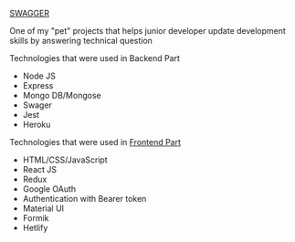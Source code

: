 [SWAGGER](https://fromjuniortomiddle.herokuapp.com/api-docs/)

One of my "pet" projects that helps junior developer update development skills by answering technical question

Technologies that were used in Backend Part

* Node JS
* Express
* Mongo DB/Mongose
* Swager
* Jest
* Heroku

Technologies that were used in [Frontend Part](https://github.com/artemdev/FromJuniorToMiddle-frontend-)

* HTML/CSS/JavaScript
* React JS
* Redux
* Google OAuth
* Authentication with Bearer token
* Material UI
* Formik
* Hetlify

